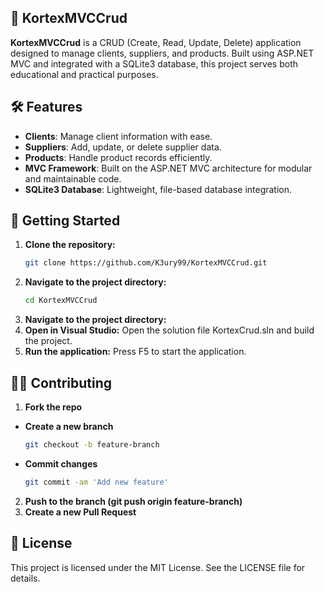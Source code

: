 ## 🚀 KortexMVCCrud
**KortexMVCCrud** is a CRUD (Create, Read, Update, Delete) application designed to manage clients, suppliers, and products. Built using ASP.NET MVC and integrated with a SQLite3 database, this project serves both educational and practical purposes.

## 🛠 Features
- **Clients**: Manage client information with ease.
- **Suppliers**: Add, update, or delete supplier data.
- **Products**: Handle product records efficiently.
- **MVC Framework**: Built on the ASP.NET MVC architecture for modular and maintainable code.
- **SQLite3 Database**: Lightweight, file-based database integration.

## 👾 Getting Started
1. **Clone the repository:**
   ```bash
   git clone https://github.com/K3ury99/KortexMVCCrud.git
2. **Navigate to the project directory:**
   ```bash
   cd KortexMVCCrud 
2. **Navigate to the project directory:**
3. **Open in Visual Studio:** Open the solution file KortexCrud.sln and build the project.
4. **Run the application:** Press F5 to start the application.

## 🐱‍👤 Contributing
1. **Fork the repo**
- **Create a new branch**
   ```bash
   git checkout -b feature-branch
- **Commit changes**
   ```bash
  git commit -am 'Add new feature'
2. **Push to the branch (git push origin feature-branch)**
3. **Create a new Pull Request**

## 📔 License
This project is licensed under the MIT License. See the LICENSE file for details.


